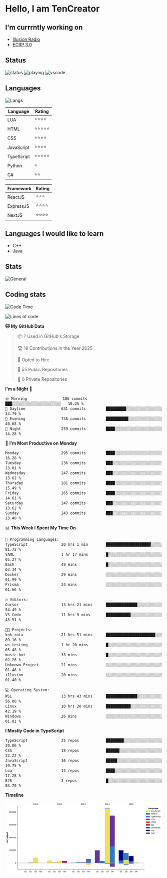 # Hello, I am TenCreator

## I'm currrntly working on
- [Illusion Radio](https://illusionradio.co.uk/)
- [ECRP 3.0](http://github.com/Emerald-Coast-Roleplay/)

## Status
![status](https://api.statusbadges.me/badge/status/518334475038359555?simple=true&style=for-the-badge)
![playing](https://api.statusbadges.me/badge/playing/518334475038359555?style=for-the-badge)
![vscode](https://api.statusbadges.me/badge/vscode/518334475038359555?style=for-the-badge)

## Languages
![Langs](https://github-readme-stats.vercel.app/api/top-langs/?username=tencreator&layout=compact&theme=radical)


|Language|Rating|
|--------|------|
|LUA|⭐️⭐️⭐️⭐️|
|HTML|⭐️⭐️⭐️⭐️⭐️|
|CSS|⭐️⭐️⭐️⭐️|
|JavaScript|⭐️⭐️⭐️⭐️|
|TypeScript|⭐️⭐️⭐️⭐️⭐️|
|Python|⭐️|
|C#|⭐️⭐️ |

|Framework|Rating|
|--------|------|
|ReactJS|⭐️⭐️⭐|
|ExpressJS|⭐️⭐️⭐️⭐️|
|NextJS|⭐️⭐️⭐⭐️|

## Languages I would like to learn
- C++
- Java

## Stats
![General](https://github-readme-stats.vercel.app/api?username=tencreator&show_icons=true&theme=radical)

## Coding stats

<!--START_SECTION:waka-->
![Code Time](http://img.shields.io/badge/Code%20Time-391%20hrs%2023%20mins-blue)

![Lines of code](https://img.shields.io/badge/From%20Hello%20World%20I%27ve%20Written-1.9%20million%20lines%20of%20code-blue)

**🐱 My GitHub Data** 

> 📦 ? Used in GitHub's Storage 
 > 
> 🏆 19 Contributions in the Year 2025
 > 
> 💼 Opted to Hire
 > 
> 📜 55 Public Repositories 
 > 
> 🔑 0 Private Repositories 
 > 
**I'm a Night 🦉** 

```text
🌞 Morning                186 commits         ███░░░░░░░░░░░░░░░░░░░░░░   10.25 % 
🌆 Daytime                631 commits         █████████░░░░░░░░░░░░░░░░   34.79 % 
🌃 Evening                738 commits         ██████████░░░░░░░░░░░░░░░   40.68 % 
🌙 Night                  259 commits         ████░░░░░░░░░░░░░░░░░░░░░   14.28 % 
```
📅 **I'm Most Productive on Monday** 

```text
Monday                   295 commits         ████░░░░░░░░░░░░░░░░░░░░░   16.26 % 
Tuesday                  236 commits         ███░░░░░░░░░░░░░░░░░░░░░░   13.01 % 
Wednesday                247 commits         ███░░░░░░░░░░░░░░░░░░░░░░   13.62 % 
Thursday                 281 commits         ████░░░░░░░░░░░░░░░░░░░░░   15.49 % 
Friday                   265 commits         ████░░░░░░░░░░░░░░░░░░░░░   14.61 % 
Saturday                 247 commits         ███░░░░░░░░░░░░░░░░░░░░░░   13.62 % 
Sunday                   243 commits         ███░░░░░░░░░░░░░░░░░░░░░░   13.40 % 
```


📊 **This Week I Spent My Time On** 

```text
💬 Programming Languages: 
TypeScript               20 hrs 1 min        ████████████████████░░░░░   81.72 % 
YAML                     1 hr 17 mins        █░░░░░░░░░░░░░░░░░░░░░░░░   05.27 % 
Bash                     49 mins             █░░░░░░░░░░░░░░░░░░░░░░░░   03.34 % 
Docker                   29 mins             ░░░░░░░░░░░░░░░░░░░░░░░░░   01.99 % 
Prisma                   24 mins             ░░░░░░░░░░░░░░░░░░░░░░░░░   01.66 % 

🔥 Editors: 
Cursor                   13 hrs 21 mins      ██████████████░░░░░░░░░░░   54.49 % 
VS Code                  11 hrs 9 mins       ███████████░░░░░░░░░░░░░░   45.51 % 

🐱‍💻 Projects: 
knk-rota                 21 hrs 51 mins      ██████████████████████░░░   89.16 % 
ws-testing               1 hr 20 mins        █░░░░░░░░░░░░░░░░░░░░░░░░   05.48 % 
music-bot                33 mins             █░░░░░░░░░░░░░░░░░░░░░░░░   02.26 % 
Unknown Project          21 mins             ░░░░░░░░░░░░░░░░░░░░░░░░░   01.46 % 
illusion                 20 mins             ░░░░░░░░░░░░░░░░░░░░░░░░░   01.40 % 

💻 Operating System: 
WSL                      13 hrs 43 mins      ██████████████░░░░░░░░░░░   56.00 % 
Linux                    10 hrs 20 mins      ███████████░░░░░░░░░░░░░░   42.19 % 
Windows                  26 mins             ░░░░░░░░░░░░░░░░░░░░░░░░░   01.81 % 
```

**I Mostly Code in TypeScript** 

```text
TypeScript               25 repos            ████████░░░░░░░░░░░░░░░░░   30.86 % 
CSS                      18 repos            ██████░░░░░░░░░░░░░░░░░░░   22.22 % 
JavaScript               16 repos            █████░░░░░░░░░░░░░░░░░░░░   19.75 % 
Lua                      14 repos            ████░░░░░░░░░░░░░░░░░░░░░   17.28 % 
EJS                      3 repos             █░░░░░░░░░░░░░░░░░░░░░░░░   03.70 % 
```



**Timeline**

![Lines of Code chart](https://raw.githubusercontent.com/tencreator/tencreator/main/assets/bar_graph.png)


<!--END_SECTION:waka-->
